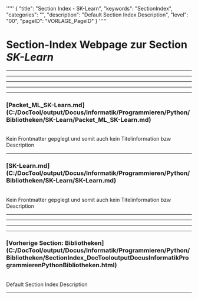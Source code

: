 '''''
{
"title": "Section Index - SK-Learn",
"keywords": "SectionIndex",
"categories": "",
"description": "Default Section Index Description",
"level": "00",
"pageID": "VORLAGE_PageID"
}
'''''


<h1>Section-Index Webpage zur Section <i>SK-Learn</i></h1>

<hr><hr><hr><hr><hr>


<h3>[Packet_ML_SK-Learn.md](C:/DocTool/output/Docus/Informatik/Programmieren/Python/Bibliotheken/SK-Learn/Packet_ML_SK-Learn.md)</h3><br>Kein Frontmatter gepglegt und somit auch kein Titelinformation bzw Description<hr>


<h3>[SK-Learn.md](C:/DocTool/output/Docus/Informatik/Programmieren/Python/Bibliotheken/SK-Learn/SK-Learn.md)</h3><br>Kein Frontmatter gepglegt und somit auch kein Titelinformation bzw Description<hr><hr><hr><hr><h3>[Vorherige Section: Bibliotheken](C:/DocTool/output/Docus/Informatik/Programmieren/Python/Bibliotheken/SectionIndex_DocTooloutputDocusInformatikProgrammierenPythonBibliotheken.html)</h3><br>Default Section Index Description<hr>